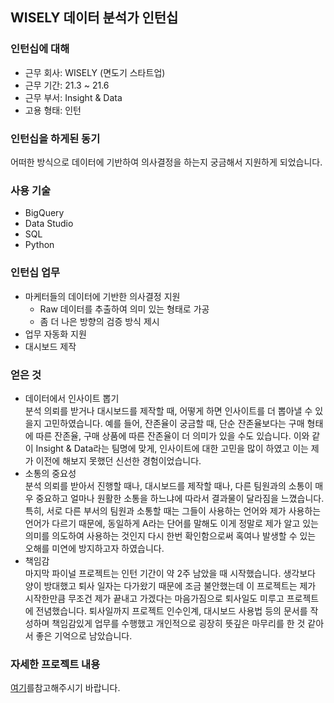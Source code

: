 ## WISELY 데이터 분석가 인턴십



### 인턴십에 대해

* 근무 회사: WISELY (면도기 스타트업)
* 근무 기간: 21.3 ~ 21.6
* 근무 부서: Insight & Data
* 고용 형태: 인턴



### 인턴십을 하게된 동기

어떠한 방식으로 데이터에 기반하여 의사결정을 하는지 궁금해서 지원하게 되었습니다.



### 사용 기술

* BigQuery
* Data Studio
* SQL
* Python



### 인턴십 업무

* 마케터들의 데이터에 기반한 의사결정 지원
  * Raw 데이터를 추출하여 의미 있는 형태로 가공
  * 좀 더 나은 방향의 검증 방식 제시
* 업무 자동화 지원
* 대시보드 제작



### 얻은 것

* 데이터에서 인사이트 뽑기 </br>
분석 의뢰를 받거나 대시보드를 제작할 때, 어떻게 하면 인사이트를 더 뽑아낼 수 있을지 고민하였습니다. 예를 들어, 잔존율이 궁금할 때, 단순 잔존율보다는 구매 형태에 따른 잔존율, 구매 상품에 따른 잔존율이 더 의미가 있을 수도 있습니다. 이와 같이 Insight & Data라는 팀명에 맞게, 인사이트에 대한 고민을 많이 하였고 이는 제가 이전에 해보지 못했던 신선한 경험이었습니다.
* 소통의 중요성 </br>
분석 의뢰를 받아서 진행할 때나, 대시보드를 제작할 때나, 다른 팀원과의 소통이 매우 중요하고 얼마나 원활한 소통을 하느냐에 따라서 결과물이 달라짐을 느꼈습니다. 특히, 서로 다른 부서의 팀원과 소통할 때는 그들이 사용하는 언어와 제가 사용하는 언어가 다르기 때문에, 동일하게 A라는 단어를 말해도 이게 정말로 제가 알고 있는 의미를 의도하여 사용하는 것인지 다시 한번 확인함으로써 혹여나 발생할 수 있는 오해를 미연에 방지하고자 하였습니다.
* 책임감 </br>
마지막 파이널 프로젝트는 인턴 기간이 약 2주 남았을 때 시작했습니다. 생각보다 양이 방대했고 퇴사 일자는 다가왔기 때문에 조금 불안했는데 이 프로젝트는 제가 시작한만큼 무조건 제가 끝내고 가겠다는 마음가짐으로 퇴사일도 미루고 프로젝트에 전념했습니다. 퇴사일까지 프로젝트 인수인계, 대시보드 사용법 등의 문서를 작성하며 책임감있게 업무를 수행했고 개인적으로 굉장히 뜻깊은 마무리를 한 것 같아서 좋은 기억으로 남았습니다.



### 자세한 프로젝트 내용

[여기](https://github.com/bohyunshin/Portfolio/blob/master/wisely/wisely.pdf)를참고해주시기 바랍니다.

